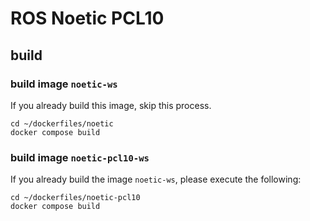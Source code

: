 # ROS Noetic PCL10
## build
### build image `noetic-ws`
If you already build this image, skip this process.
```
cd ~/dockerfiles/noetic
docker compose build
```
### build image `noetic-pcl10-ws`
If you already build the image `noetic-ws`, please execute the following:
```
cd ~/dockerfiles/noetic-pcl10
docker compose build
```
